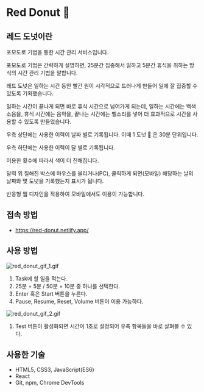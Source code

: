 # Red Donut 🍩

## 레드 도넛이란

포모도로 기법을 통한 시간 관리 서비스입니다.

포모도로 기법은 간략하게 설명하면, 25분간 집중해서 일하고 5분간 휴식을 취하는 방식의 시간 관리 기법을 말합니다.

레드 도넛은 일하는 시간 동안 빨간 원이 시각적으로 드러나게 만들어 일에 잘 집중할 수 있도록 기획했습니다.

일하는 시간이 끝나게 되면 바로 휴식 시간으로 넘어가게 되는데, 일하는 시간에는 백색소음을, 휴식 시간에는 음악을, 끝나는 시간에는 벨소리를 넣어 더 효과적으로 시간을 사용할 수 있도록 만들었습니다.

우측 상단에는 사용한 이력이 날짜 별로 기록됩니다. 이때 1 도넛 🍩 은 30분 단위입니다.

우측 하단에는 사용한 이력이 달 별로 기록됩니다.

이용한 횟수에 따라서 색이 더 진해집니다.

달력 위 칠해진 박스에 마우스를 올리거나(PC), 클릭하게 되면(모바일) 해당하는 날의 날짜와 몇 도넛을 기록했는지 표시가 됩니다.

반응형 웹 디자인을 적용하여 모바일에서도 이용이 가능합니다.

## 접속 방법

- https://red-donut.netlify.app/

## 사용 방법

![red_donut_gif_1.gif](./assets/red_donut_gif_1.gif)

1. Task에 할 일을 적는다.
2. 25분 + 5분 / 50분 + 10분 중 하나를 선택한다.
3. Enter 혹은 Start 버튼을 누른다.
4. Pause, Resume, Reset, Volume 버튼이 이용 가능하다.

![red_donut_gif_2.gif](./assets/red_donut_gif_2.gif)

1. Test 버튼이 활성화되면 시간이 1초로 설정되어 우측 항목들을 바로 살펴볼 수 있다.

## 사용한 기술

- HTML5, CSS3, JavaScript(ES6)
- React
- Git, npm, Chrome DevTools
